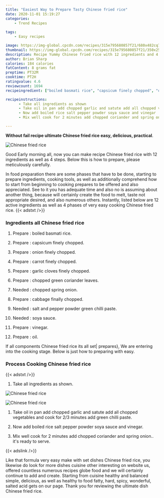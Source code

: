 ```yaml
---
title: "Easiest Way to Prepare Tasty Chinese fried rice"
date: 2020-11-01 15:19:27
categories:
    - Trend Recipes
    
tags:
    - Easy recipes

image: https://img-global.cpcdn.com/recipes/315e795680857f21/680x482cq70/chinese-fried-rice-recipe-main-photo.jpg
thumbnail: https://img-global.cpcdn.com/recipes/315e795680857f21/350x250cq70/chinese-fried-rice-recipe-main-photo.jpg
description: Recipe Yummy Chinese fried rice with 12 ingredients and 4 stages of easy cooking.
author: Brian Sharp
calories: 184 calories
fatContent: 8 grams fat
preptime: PT32M
cooktime: PT2H
ratingvalue: 4.6
reviewcount: 1694
recipeingredient: ["boiled basmati rice", "capsicum finely chopped", "onion finely chopped", "carrot finely chopped", "garlic  cloves finely chopped", "chopped green coriander leaves", "chopped spring onion", "cabbage finally chopped", "salt and  pepper powder green chilli paste", "soya sauce", "vinegar", "oil"]

recipeinstructions: 
      - Take all ingredients as shown 
      - Take oil in pan add chopped garlic and satute add all chopped vegetables and cook for 23 minutes add green chilli paste 
      - Now add boiled rice salt pepper powder soya sauce and vinegar 
      - Mix well cook for 2 minutes add chopped coriander and spring onion its ready to serve

---
```




**Without fail recipe ultimate Chinese fried rice easy, delicious, practical**. 


![Chinese fried rice](https://img-global.cpcdn.com/recipes/315e795680857f21/680x482cq70/chinese-fried-rice-recipe-main-photo.jpg "Chinese fried rice")




Good Early morning all, now you can make recipe Chinese fried rice with 12 ingredients as well as 4 steps. Below this is how to prepare, please meticulously carefully.

In food preparation there are some phases that have to be done, starting to prepare ingredients, cooking tools, as well as additionally comprehend how to start from beginning to cooking prepares to be offered and also appreciated. See to it you has adequate time and also no is assuming about another thing, because will certainly create the food to melt, taste not appropriate desired, and also numerous others. Instantly, listed below are 12 active ingredients as well as 4 phases of very easy cooking Chinese fried rice.
{{< adstxt />}}

### Ingredients all Chinese fried rice


1. Prepare  : boiled basmati rice.

1. Prepare  : capsicum finely chopped.

1. Prepare  : onion finely chopped.

1. Prepare  : carrot finely chopped.

1. Prepare  : garlic  cloves finely chopped.

1. Prepare  : chopped green coriander leaves.

1. Needed  : chopped spring onion.

1. Prepare  : cabbage finally chopped.

1. Needed  : salt and  pepper powder green chilli paste.

1. Needed  : soya sauce.

1. Prepare  : vinegar.

1. Prepare  : oil.



If all components Chinese fried rice its all set| prepares}, We are entering into the cooking stage. Below is just how to preparing with easy.

### Process Cooking Chinese fried rice

{{< adstxt />}}


1. Take all ingredients as shown.



![Chinese fried rice](https://img-global.cpcdn.com/steps/10c5f6733635d405/160x128cq70/chinese-fried-rice-recipe-step-1-photo.jpg" "Chinese fried rice")

![Chinese fried rice](https://img-global.cpcdn.com/steps/8ed8e4c6d086b956/160x128cq70/chinese-fried-rice-recipe-step-1-photo.jpg" "Chinese fried rice")



1. Take oil in pan add chopped garlic and satute add all chopped vegetables and cook for 2/3 minutes add green chilli paste.



1. Now add boiled rice salt pepper powder soya sauce and vinegar.



1. Mix well cook for 2 minutes add chopped coriander and spring onion.. it&#39;s ready to serve.





{{< adslink />}}

Like that formula very easy make with set dishes Chinese fried rice, you likewise do look for more dishes cuisine other interesting on website us, offered countless numerous recipes globe food and we will certainly continue to add and create. Starting from cuisine healthy and balanced simple, delicious, as well as healthy to food fatty, hard, spicy, wonderful, salted acid gets on our page. Thank you for reviewing the ultimate dish Chinese fried rice.
